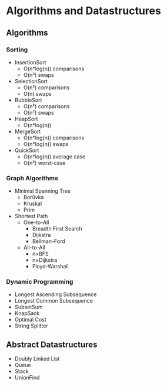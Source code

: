 # Algorithms and Datastructures

## Algorithms

### Sorting

- InsertionSort
  - O(n*log(n)) comparisons
  - O(n²) swaps
- SelectionSort
  - O(n²) comparisons
  - O(n) swaps
- BubbleSort
  - O(n²) comparisons
  - O(n²) swaps
- HeapSort
  - O(n*log(n))
- MergeSort
  - O(n*log(n)) comparisons
  - O(n*log(n)) swaps
- QuickSort
  - O(n*log(n)) average case
  - O(n²) worst-case

### Graph Algorithms

- Minimal Spanning Tree
  - Borůvka
  - Kruskal
  - Prim
- Shortest Path
  - One-to-All
    - Breadth First Search
    - Dijkstra
    - Bellman-Ford
  - All-to-All
    - n×BFS
    - n×Dijkstra
    - Floyd-Warshall

### Dynamic Programming

- Longest Ascending Subsequence
- Longest Common Subsequence
- SubsetSum
- KnapSack
- Optimal Cost
- String Splitter

## Abstract Datastructures

- Doubly Linked List
- Queue
- Stack
- UnionFind

